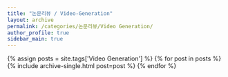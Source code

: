 ```yaml
---
title: "논문리뷰 / Video-Generation"
layout: archive
permalink: /categories/논문리뷰/Video Generation/
author_profile: true
sidebar_main: true
---
```


{% assign posts = site.tags['Video Generation'] %}
{% for post in posts %} 
  {% include archive-single.html post=post %}
{% endfor %}
